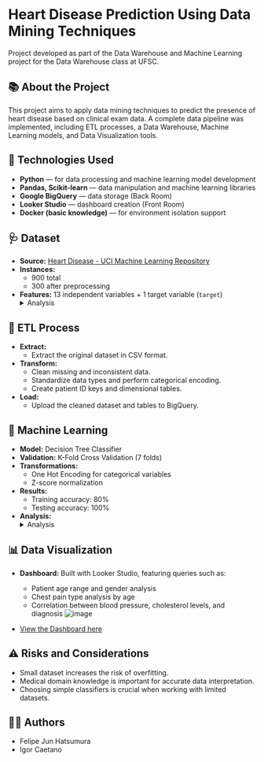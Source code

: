 # Heart Disease Prediction Using Data Mining Techniques

Project developed as part of the Data Warehouse and Machine Learning project for the Data Warehouse class at UFSC.

## 📚 About the Project

This project aims to apply data mining techniques to predict the presence of heart disease based on clinical exam data. A complete data pipeline was implemented, including ETL processes, a Data Warehouse, Machine Learning models, and Data Visualization tools.

## 🚀 Technologies Used

- **Python** — for data processing and machine learning model development
- **Pandas, Scikit-learn** — data manipulation and machine learning libraries
- **Google BigQuery** — data storage (Back Room)
- **Looker Studio** — dashboard creation (Front Room)
- **Docker (basic knowledge)** — for environment isolation support

## 🩺 Dataset

- **Source:** [Heart Disease - UCI Machine Learning Repository](https://archive.ics.uci.edu/dataset/45/heart+disease)
- **Instances:**  
  - 900 total
  - 300 after preprocessing
- **Features:** 13 independent variables + 1 target variable (`target`)
  <details>
  <summary>Analysis</summary>
  <img src="https://github.com/user-attachments/assets/5daf4f65-398e-4d3d-b601-fcb12724b581" alt="Heat Map"/>
  <img src="https://github.com/user-attachments/assets/96540299-4607-4ad6-a31e-0400fa13280c" alt="Database Diagram"/>
</details>

## 🔧 ETL Process

- **Extract:**  
  - Extract the original dataset in CSV format.
- **Transform:**  
  - Clean missing and inconsistent data.
  - Standardize data types and perform categorical encoding.
  - Create patient ID keys and dimensional tables.
- **Load:**  
  - Upload the cleaned dataset and tables to BigQuery.

## 🧠 Machine Learning

- **Model:** Decision Tree Classifier
- **Validation:** K-Fold Cross Validation (7 folds)
- **Transformations:**  
  - One Hot Encoding for categorical variables  
  - Z-score normalization
- **Results:**  
  - Training accuracy: 80%  
  - Testing accuracy: 100%
- **Analysis:**
  <details>
  <summary>Analysis</summary>
  <img src="https://github.com/user-attachments/assets/c7083b4a-54ce-4bcc-bdc2-6ccb51fe23cf" alt="Scores for Decision Tree Classifier"/>
  <img src="https://github.com/user-attachments/assets/45f6576e-3f76-4175-92d4-69ea0b4bdcd5" alt="Learning Curve"/>
  <img src="https://github.com/user-attachments/assets/cde64267-d8c6-44a4-9318-c7c6061e5e41" alt="Confusion Matrix"/>
  <img src="https://github.com/user-attachments/assets/bcc848ba-810c-42fe-8610-cbde4772a3c0" alt="Attribute Importance in Decision"/>

</details>

## 📊 Data Visualization

- **Dashboard:** Built with Looker Studio, featuring queries such as:
  - Patient age range and gender analysis
  - Chest pain type analysis by age
  - Correlation between blood pressure, cholesterol levels, and diagnosis
![image](https://github.com/user-attachments/assets/452607fe-219a-4bc5-8ce5-0f0d2d933f54)

- [View the Dashboard here](https://lookerstudio.google.com/reporting/82d12627-2d06-4cc7-ada7-62d438c2d1c9)

## ⚠️ Risks and Considerations

- Small dataset increases the risk of overfitting.
- Medical domain knowledge is important for accurate data interpretation.
- Choosing simple classifiers is crucial when working with limited datasets.

## 👨‍💻 Authors

- Felipe Jun Hatsumura
- Igor Caetano
